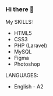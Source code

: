 ### Hi there 👋


My SKILLS:
- HTML5
- CSS3
- PHP (Laravel)
- MySQL
- Figma
- Photoshop

LANGUAGES:
- English - A2
